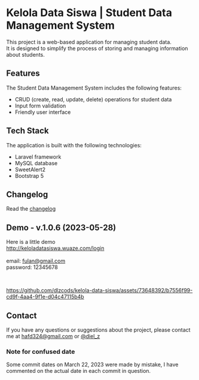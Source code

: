 # Kelola Data Siswa | Student Data Management System
This project is a web-based application for managing student data. 
<br>
It is designed to simplify the process of storing and managing information about students.

## Features
The Student Data Management System includes the following features:

- CRUD (create, read, update, delete) operations for student data
- Input form validation
- Friendly user interface

## Tech Stack
The application is built with the following technologies:

- Laravel framework
- MySQL database
- SweetAlert2
- Bootstrap 5

## Changelog
Read the [changelog](https://github.com/dlzcods/kelola-data-siswa/blob/main/CHANGELOG.md)

## Demo - v.1.0.6 (2023-05-28)
Here is a little demo
<br>
http://keloladatasiswa.wuaze.com/login
<br>
<br>
email: fulan@gmail.com
<br>
password: 12345678

<br>

https://github.com/dlzcods/kelola-data-siswa/assets/73648392/b7556f99-cd9f-4aa4-9f1e-d04c47115b4b



## Contact
If you have any questions or suggestions about the project, please contact me at [hafd324@gmail.com](mailto:hafd324d@gmail.com) or [@diel_z](https://www.instagram.com/diel_z/?hl=id)

### Note for confused date
Some commit dates on March 22, 2023 were made by mistake, I have commented on the actual date in each commit in question.
